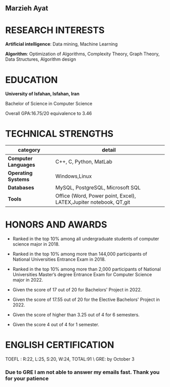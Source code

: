 ## Marzieh Ayat

# RESEARCH INTERESTS
**Artificial intelligence**:  Data mining, Machine Learning  

**Algorithm**: Optimization of Algorithms, Complexity Theory, Graph Theory, Data Structures, Algorithm design  

# EDUCATION
**University of Isfahan, Isfahan, Iran**  

Bachelor of Science in Computer Science  

Overall GPA:16.75/20 equivalence to 3.46  

# TECHNICAL STRENGTHS
| category  |  detail   |
| --- | --- |
| **Computer Languages**  | C++, C, Python, MatLab |
| **Operating Systems** | Windows,Linux |
| **Databases**  | MySQL, PostgreSQL, Microsoft SQL  |
 |**Tools**  | Office (Word, Power point, Excel), LATEX,Jupiter notebook, QT,git |

# HONORS AND AWARDS  

- Ranked in the top 10% among all undergraduate students of computer science major in 2018.

- Ranked in the top 10% among more than 144,000 participants of National Universities
Entrance Exam in 2018.
- Ranked in the top 10% among more than 2,000 participants of National Universities Master’s degree Entrance Exam for Computer Science major in 2022.
- Given the score of 17 out of 20 for Bachelors' Project in 2022.
- Given the score of 17.55 out of 20 for the Elective Bachelors' Project in 2022.
- Given the score of higher than 3.25 out of 4 for 6 semesters.
- Given the score 4 out of 4 for 1 semester.

# ENGLISH CERTIFICATION
TOEFL : R:22, L:25, S:20, W:24, TOTAL:91 \\
GRE: by October 3 

### Due to GRE I am not able to answer my emails fast. Thank you for your patience
